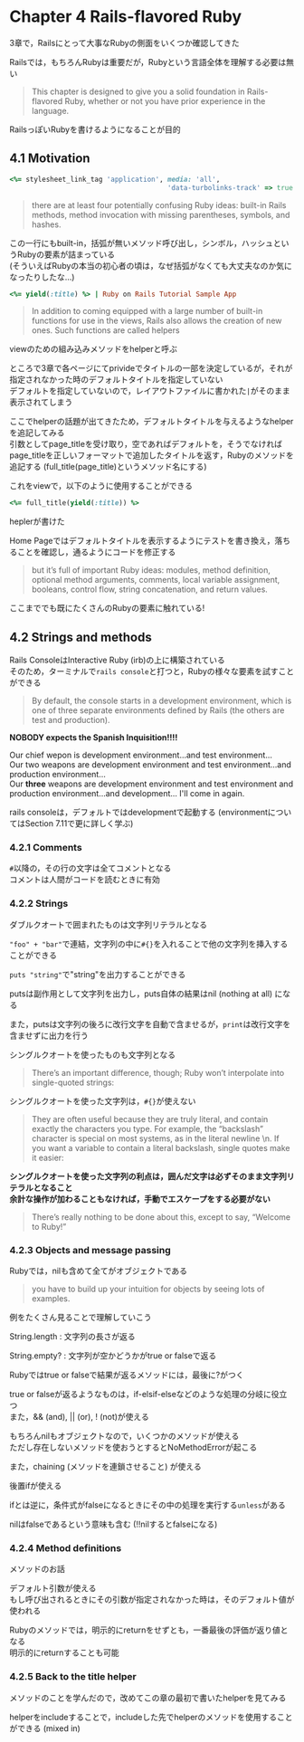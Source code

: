 # Chapter 4 Rails-flavored Ruby

3章で，Railsにとって大事なRubyの側面をいくつか確認してきた

Railsでは，もちろんRubyは重要だが，Rubyという言語全体を理解する必要は無い

> This chapter is designed to give you a solid foundation in Rails-flavored Ruby, whether or not you have prior experience in the language.

RailsっぽいRubyを書けるようになることが目的

## 4.1 Motivation

``` ruby
<%= stylesheet_link_tag 'application', media: 'all',
                                       'data-turbolinks-track' => true %>
```

> there are at least four potentially confusing Ruby ideas: built-in Rails methods, method invocation with missing parentheses, symbols, and hashes.

この一行にもbuilt-in，括弧が無いメソッド呼び出し，シンボル，ハッシュというRubyの要素が詰まっている  
(そういえばRubyの本当の初心者の頃は，なぜ括弧がなくても大丈夫なのか気になったりしたな...)

``` ruby
<%= yield(:title) %> | Ruby on Rails Tutorial Sample App
```

> In addition to coming equipped with a large number of built-in functions for use in the views, Rails also allows the creation of new ones. Such functions are called helpers

viewのための組み込みメソッドをhelperと呼ぶ

ところで3章で各ページにてprivideでタイトルの一部を決定しているが，それが指定されなかった時のデフォルトタイトルを指定していない  
デフォルトを指定していないので，レイアウトファイルに書かれた```|```がそのまま表示されてしまう  

ここでhelperの話題が出てきたため，デフォルトタイトルを与えるようなhelperを追記してみる  
引数としてpage_titleを受け取り，空であればデフォルトを，そうでなければpage_titleを正しいフォーマットで追加したタイトルを返す，Rubyのメソッドを追記する (full_title(page_title)というメソッド名にする)

これをviewで，以下のように使用することができる

``` ruby
<%= full_title(yield(:title)) %>
```

heplerが書けた  

Home Pageではデフォルトタイトルを表示するようにテストを書き換え，落ちることを確認し，通るようにコードを修正する

> but it’s full of important Ruby ideas: modules, method definition, optional method arguments, comments, local variable assignment, booleans, control flow, string concatenation, and return values.

ここまででも既にたくさんのRubyの要素に触れている!

## 4.2 Strings and methods

Rails ConsoleはInteractive Ruby (irb)の上に構築されている  
そのため，ターミナルで```rails console```と打つと，Rubyの様々な要素を試すことができる

> By default, the console starts in a development environment, which is one of three separate environments defined by Rails (the others are test and production).

**NOBODY expects the Spanish Inquisition!!!!**

Our chief wepon is development environment...and test environment...  
Our two weapons are development environment and test environment...and production environment...  
Our **three** weapons are development environment and test environment and production environment...and development... I'll come in again.

rails consoleは，デフォルトではdevelopmentで起動する (environmentについてはSection 7.11で更に詳しく学ぶ)

### 4.2.1 Comments

``` # ```以降の，その行の文字は全てコメントとなる  
コメントは人間がコードを読むときに有効

### 4.2.2 Strings

ダブルクオートで囲まれたものは文字列リテラルとなる

```"foo" + "bar"```で連結，文字列の中に```#{}```を入れることで他の文字列を挿入することができる

```puts "string"```で"string"を出力することができる  

putsは副作用として文字列を出力し，puts自体の結果はnil (nothing at all) になる

また，putsは文字列の後ろに改行文字を自動で含ませるが，```print```は改行文字を含ませずに出力を行う

シングルクオートを使ったものも文字列となる

> There’s an important difference, though; Ruby won’t interpolate into single-quoted strings:

シングルクオートを使った文字列は，```#{}```が使えない

> They are often useful because they are truly literal, and contain exactly the characters you type. For example, the “backslash” character is special on most systems, as in the literal newline \n. If you want a variable to contain a literal backslash, single quotes make it easier:

**シングルクオートを使った文字列の利点は，囲んだ文字は必ずそのまま文字列リテラルとなること**  
**余計な操作が加わることもなければ，手動でエスケープをする必要がない**

> There’s really nothing to be done about this, except to say, “Welcome to Ruby!”

### 4.2.3 Objects and message passing

Rubyでは，nilも含めて全てがオブジェクトである

> you have to build up your intuition for objects by seeing lots of examples.

例をたくさん見ることで理解していこう

String.length : 文字列の長さが返る

String.empty? : 文字列が空かどうかがtrue or falseで返る

Rubyではtrue or falseで結果が返るメソッドには，最後に?がつく  

true or falseが返るようなものは，if-elsif-elseなどのような処理の分岐に役立つ  
また，&& (and), || (or), ! (not)が使える

もちろんnilもオブジェクトなので，いくつかのメソッドが使える  
ただし存在しないメソッドを使おうとするとNoMethodErrorが起こる

また，chaining (メソッドを連鎖させること) が使える

後置ifが使える

ifとは逆に，条件式がfalseになるときにその中の処理を実行する```unless```がある

nilはfalseであるという意味も含む (!!nilするとfalseになる)

### 4.2.4 Method definitions

メソッドのお話

デフォルト引数が使える  
もし呼び出されるときにその引数が指定されなかった時は，そのデフォルト値が使われる

Rubyのメソッドでは，明示的にreturnをせずとも，一番最後の評価が返り値となる  
明示的にreturnすることも可能

### 4.2.5 Back to the title helper

メソッドのことを学んだので，改めてこの章の最初で書いたhelperを見てみる

helperをincludeすることで，includeした先でhelperのメソッドを使用することができる (mixed in)

